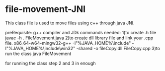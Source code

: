 # file-movement-JNI
This class file is used to move files using c++ through java JNI.

preRequisite:
g++ compiler and JDk
commands needed:
1)to create .h file
javac -h . FileMovement.java
2)to create dll library file and link your .cpp file.
x86_64-w64-mingw32-g++ -I"%JAVA_HOME%\include" -I"%JAVA_HOME%\include\win32" -shared -o fileCopy.dll FileCopy.cpp
3)to run the class
java FileMovement

for running the class step 2 and 3 in enough


